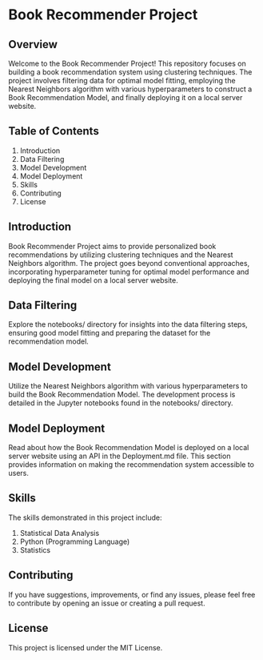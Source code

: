 # Book Recommender Project
## Overview
Welcome to the Book Recommender Project! This repository focuses on building a book recommendation system using clustering techniques. The project involves filtering data for optimal model fitting, employing the Nearest Neighbors algorithm with various hyperparameters to construct a Book Recommendation Model, and finally deploying it on a local server website.

## Table of Contents
1. Introduction
2. Data Filtering
3. Model Development
4. Model Deployment
5. Skills
6. Contributing
7. License
## Introduction
Book Recommender Project aims to provide personalized book recommendations by utilizing clustering techniques and the Nearest Neighbors algorithm. The project goes beyond conventional approaches, incorporating hyperparameter tuning for optimal model performance and deploying the final model on a local server website.

## Data Filtering
Explore the notebooks/ directory for insights into the data filtering steps, ensuring good model fitting and preparing the dataset for the recommendation model.

## Model Development
Utilize the Nearest Neighbors algorithm with various hyperparameters to build the Book Recommendation Model. The development process is detailed in the Jupyter notebooks found in the notebooks/ directory.

## Model Deployment
Read about how the Book Recommendation Model is deployed on a local server website using an API in the Deployment.md file. This section provides information on making the recommendation system accessible to users.

## Skills
The skills demonstrated in this project include:

1. Statistical Data Analysis
2. Python (Programming Language)
3. Statistics
## Contributing
If you have suggestions, improvements, or find any issues, please feel free to contribute by opening an issue or creating a pull request.

## License
This project is licensed under the MIT License.




